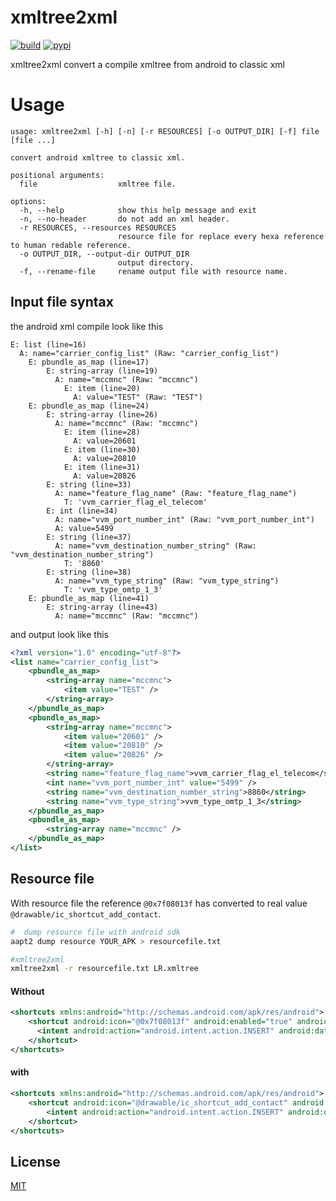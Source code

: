 # xmltree2xml

[![build](https://github.com/remigermain/xmltree2xml/actions/workflows/main.yml/badge.svg)](https://github.com/remigermain/xmltree2xml/actions/workflows/main.yml)
[![pypi](https://img.shields.io/pypi/v/xmltree2xml)](https://pypi.org/project/xmltree2xml/)

xmltree2xml convert a compile xmltree from android to classic xml

# Usage

```
usage: xmltree2xml [-h] [-n] [-r RESOURCES] [-o OUTPUT_DIR] [-f] file [file ...]

convert android xmltree to classic xml.

positional arguments:
  file                  xmltree file.

options:
  -h, --help            show this help message and exit
  -n, --no-header       do not add an xml header.
  -r RESOURCES, --resources RESOURCES
                        resource file for replace every hexa reference to human redable reference.
  -o OUTPUT_DIR, --output-dir OUTPUT_DIR
                        output directory.
  -f, --rename-file     rename output file with resource name.
```

## Input file syntax

the android xml compile look like this

```
E: list (line=16)
  A: name="carrier_config_list" (Raw: "carrier_config_list")
    E: pbundle_as_map (line=17)
        E: string-array (line=19)
          A: name="mccmnc" (Raw: "mccmnc")
            E: item (line=20)
              A: value="TEST" (Raw: "TEST")
    E: pbundle_as_map (line=24)
        E: string-array (line=26)
          A: name="mccmnc" (Raw: "mccmnc")
            E: item (line=28)
              A: value=20601
            E: item (line=30)
              A: value=20810
            E: item (line=31)
              A: value=20826
        E: string (line=33)
          A: name="feature_flag_name" (Raw: "feature_flag_name")
            T: 'vvm_carrier_flag_el_telecom'
        E: int (line=34)
          A: name="vvm_port_number_int" (Raw: "vvm_port_number_int")
          A: value=5499
        E: string (line=37)
          A: name="vvm_destination_number_string" (Raw: "vvm_destination_number_string")
            T: '8860'
        E: string (line=38)
          A: name="vvm_type_string" (Raw: "vvm_type_string")
            T: 'vvm_type_omtp_1_3'
    E: pbundle_as_map (line=41)
        E: string-array (line=43)
          A: name="mccmnc" (Raw: "mccmnc")
```

and output look like this

```xml
<?xml version="1.0" encoding="utf-8"?>
<list name="carrier_config_list">
    <pbundle_as_map>
        <string-array name="mccmnc">
            <item value="TEST" />
        </string-array>
    </pbundle_as_map>
    <pbundle_as_map>
        <string-array name="mccmnc">
            <item value="20601" />
            <item value="20810" />
            <item value="20826" />
        </string-array>
        <string name="feature_flag_name">vvm_carrier_flag_el_telecom</string>
        <int name="vvm_port_number_int" value="5499" />
        <string name="vvm_destination_number_string">8860</string>
        <string name="vvm_type_string">vvm_type_omtp_1_3</string>
    </pbundle_as_map>
    <pbundle_as_map>
        <string-array name="mccmnc" />
    </pbundle_as_map>
</list>
```

## Resource file

With resource file the reference `@0x7f08013f` has converted to real value `@drawable/ic_shortcut_add_contact`.

```bash
#  dump resource file with android sdk
aapt2 dump resource YOUR_APK > resourcefile.txt

#xmltree2xml
xmltree2xml -r resourcefile.txt LR.xmltree
```

#### Without

```xml
<shortcuts xmlns:android="http://schemas.android.com/apk/res/android">
    <shortcut android:icon="@0x7f08013f" android:enabled="true" android:shortcutId="dialer-shortcut-add-contact" android:shortcutShortLabel="@0x7f150287" android:shortcutLongLabel="@0x7f150286">
      <intent android:action="android.intent.action.INSERT" android:data="content://com.android.contacts/contacts" />
    </shortcut>
</shortcuts>
```

#### with

```xml
<shortcuts xmlns:android="http://schemas.android.com/apk/res/android">
    <shortcut android:icon="@drawable/ic_shortcut_add_contact" android:enabled="true" android:shortcutId="dialer-shortcut-add-contact" android:shortcutShortLabel="@string/dialer_shortcut_add_contact_short" android:shortcutLongLabel="@string/dialer_shortcut_add_contact_long">
        <intent android:action="android.intent.action.INSERT" android:data="content://com.android.contacts/contacts" />
    </shortcut>
</shortcuts>
```

## License

[MIT](https://github.com/remigermain/xmltree2xml/blob/main/LICENSE)
